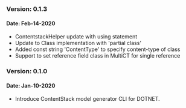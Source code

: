 
### Version: 0.1.3 
#### Date: Feb-14-2020 

- ContentstackHelper update with using statement
- Update to Class implementation with 'partial class'
- Added const string 'ContentType' to specify content-type of class 
- Support to set reference field class in MultiCT for single reference 

### Version: 0.1.0 
#### Date: Jan-10-2020 

- Introduce ContentStack model generator CLI for DOTNET.
